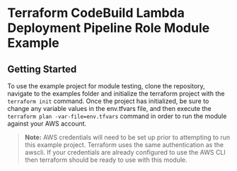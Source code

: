 # Terraform CodeBuild Lambda Deployment Pipeline Role Module Example

## Getting Started

To use the example project for module testing, clone the repository, navigate to the examples folder and initialize the terraform project with the `terraform init` command. Once the project has initialized, be sure to change any variable values in the env.tfvars file, and then execute the `terraform plan -var-file=env.tfvars` command in order to run the module against your AWS account.

> __Note:__ AWS credentials will need to be set up prior to attempting to run this example project. Terraform uses the same authentication as the awscli. If your credentials are already configured to use the AWS CLI then terraform should be ready to use with this module.
